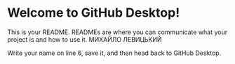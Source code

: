 # Welcome to GitHub Desktop!

This is your README. READMEs are where you can communicate what your project is and how to use it.
МИХАЙЛО ЛЕВИЦЬКИЙ

Write your name on line 6, save it, and then head back to GitHub Desktop.
